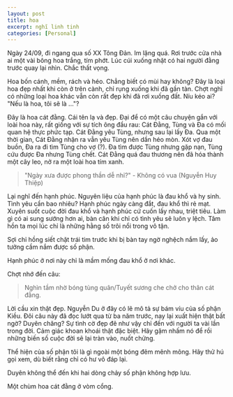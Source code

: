 ```yaml
---
layout: post
title: hoa
excerpt: nghĩ linh tinh
categories: [Personal]
---
```


Ngày 24/09, đi ngang qua số XX Tông Đản. Im lặng quá. Rơi trước cửa nhà ai một vài bông hoa trắng, tím phớt. Lúc cúi xuống nhặt có hai người đằng trước quay lại nhìn. Chắc thất vọng.

Hoa bốn cánh, mềm, rách và héo. Chẳng biết có mùi hay không? Đây là loại hoa đẹp nhất khi còn ở trên cành, chỉ rụng xuống khi đã gần tàn. Chợt nghĩ có những loại hoa khác vẫn còn rất đẹp khi đã rơi xuống đất. Níu kéo ai? "Nếu là hoa, tôi sẽ là ..."?

Đây là hoa cát đằng. Cái tên lạ và đẹp. Đại để có một câu chuyện gắn với loài hoa này, rất giống với sự tích ông đầu rau: Cát Đằng, Tùng và Đa có mối quan hệ thực phức tạp. Cát Đằng yêu Tùng, nhưng sau lại lấy Đa. Qua một thời gian, Cát Đằng nhận ra vẫn yêu Tùng nên dần héo mòn. Xót vợ đau buồn, Đa ra đi tìm Tùng cho vợ (?). Đa tìm được Tùng nhưng gặp nạn, Tùng cứu được Đa nhưng Tùng chết. Cát Đằng quá đau thương nên đã hóa thành một cây leo, nở ra một loài hoa tím xanh.

> "Ngày xưa được phong thần dễ nhỉ?" - Không có vua (Nguyễn Huy Thiệp)
> 

Lại nghĩ đến hạnh phúc. Nguyên liệu của hạnh phúc là đau khổ và hy sinh. Tình yêu cần bao nhiêu? Hạnh phúc ngày càng đắt, đau khổ thì rẻ mạt. Xuyên suốt cuộc đời đau khổ và hạnh phúc cứ cuốn lấy nhau, triệt tiêu. Làm gì có ai sung sướng hơn ai, bàn cân khi chỉ có tình yêu sẽ luôn y lệch. Tâm hồn ta mọi lúc chỉ là những hằng số trôi nổi trong vô tận. 

Sợi chỉ hồng siết chặt trái tim trước khi bị bàn tay ngờ nghệch nắm lấy, ảo tưởng cầm nắm được số phận.

Hạnh phúc ở nơi này chỉ là mầm mống đau khổ ở nơi khác.

Chợt nhớ đến câu:

> Nghìn tầm nhờ bóng tùng quân/Tuyết sương che chở cho thân cát đằng.
> 

Lời cầu xin thật đẹp. Nguyễn Du ở đây có lẽ mô tả sự bám víu của số phận Kiều. Đôi câu này đã đọc lướt qua từ ba năm trước, nay lại xuất hiện thật bất ngờ? Duyên chăng? Sự tình cờ đẹp đẽ như vậy chỉ đến với người ta vài lần trong đời. Cảm giác khoan khoái thật đặc biệt. Hãy gặm nhấm nó để rồi những biến số cuộc đời sẽ lại tràn vào, nuốt chửng. 

Thể hiện của số phận tôi là gì ngoài một bóng đêm mênh mông. Hãy thử hú gọi xem, dù biết rằng chỉ có hư vô đáp lại.

Duyên không thể đến khi hai dòng chảy số phận không hợp lưu.

Một chùm hoa cát đằng ở vòm cổng.
